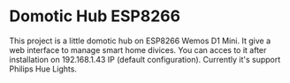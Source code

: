 # Domotic Hub ESP8266

This project is a little domotic hub on ESP8266 Wemos D1 Mini. It give a web interface to manage smart home divices. You can acces to it after installation on 192.168.1.43 IP (default configuration). Currently it's support Philips Hue Lights.